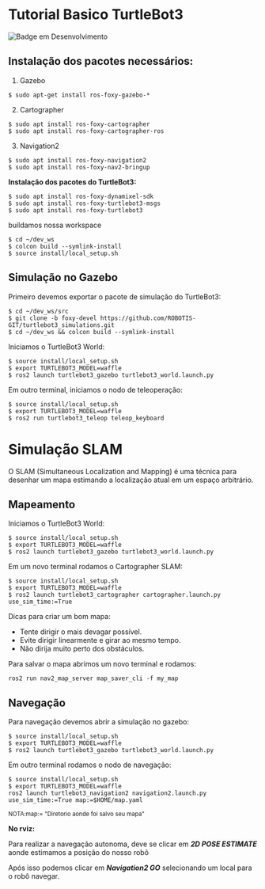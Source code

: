 # Tutorial Basico TurtleBot3
![Badge em Desenvolvimento](http://img.shields.io/static/v1?label=STATUS&message=EM%20DESENVOLVIMENTO&color=GREEN&style=for-the-badge)

## Instalação dos pacotes necessários:
  1. Gazebo
```
$ sudo apt-get install ros-foxy-gazebo-*
```
  2. Cartographer
```
$ sudo apt install ros-foxy-cartographer
$ sudo apt install ros-foxy-cartographer-ros
```
  3. Navigation2
```
$ sudo apt install ros-foxy-navigation2
$ sudo apt install ros-foxy-nav2-bringup
```
    
**Instalação dos pacotes do TurtleBot3:**

```
$ sudo apt install ros-foxy-dynamixel-sdk
$ sudo apt install ros-foxy-turtlebot3-msgs
$ sudo apt install ros-foxy-turtlebot3
```
buildamos nossa workspace

```
$ cd ~/dev_ws
$ colcon build --symlink-install
$ source install/local_setup.sh
```

## Simulação no Gazebo

Primeiro devemos exportar o pacote de simulação do TurtleBot3:
```
$ cd ~/dev_ws/src
$ git clone -b foxy-devel https://github.com/ROBOTIS-GIT/turtlebot3_simulations.git
$ cd ~/dev_ws && colcon build --symlink-install
```
Iniciamos o TurtleBot3 World:
```
$ source install/local_setup.sh
$ export TURTLEBOT3_MODEL=waffle
$ ros2 launch turtlebot3_gazebo turtlebot3_world.launch.py
```

Em outro terminal, iniciamos o nodo de teleoperação:
```
$ source install/local_setup.sh
$ export TURTLEBOT3_MODEL=waffle
$ ros2 run turtlebot3_teleop teleop_keyboard
```
# Simulação SLAM 

O SLAM (Simultaneous Localization and Mapping) é uma técnica para desenhar um mapa estimando a localização atual em um espaço arbitrário.

## Mapeamento

Iniciamos o TurtleBot3 World:
```
$ source install/local_setup.sh
$ export TURTLEBOT3_MODEL=waffle
$ ros2 launch turtlebot3_gazebo turtlebot3_world.launch.py
```

Em um novo terminal rodamos o Cartographer SLAM:
```
$ source install/local_setup.sh
$ export TURTLEBOT3_MODEL=waffle
$ ros2 launch turtlebot3_cartographer cartographer.launch.py use_sim_time:=True
```
Dicas para criar um bom mapa:
  + Tente dirigir o mais devagar possível.
  + Evite dirigir linearmente e girar ao mesmo tempo.
  + Não dirija muito perto dos obstáculos.

Para salvar o mapa abrimos um novo terminal e rodamos:
```
ros2 run nav2_map_server map_saver_cli -f my_map
```

## Navegação

Para navegação devemos abrir a simulação no gazebo:
```
$ source install/local_setup.sh
$ export TURTLEBOT3_MODEL=waffle
$ ros2 launch turtlebot3_gazebo turtlebot3_world.launch.py
```
Em outro terminal rodamos o nodo de navegação:
```
$ source install/local_setup.sh
$ export TURTLEBOT3_MODEL=waffle
ros2 launch turtlebot3_navigation2 navigation2.launch.py use_sim_time:=True map:=$HOME/map.yaml
```
<sub>NOTA:map:= "Diretorio aonde foi salvo seu mapa" </sub>

**No rviz:**

Para realizar a navegação autonoma, deve se clicar em ***2D POSE ESTIMATE*** aonde estimamos a posição do nosso robô

Após isso podemos clicar em ***Navigation2 GO*** selecionando um local para o robô navegar.
